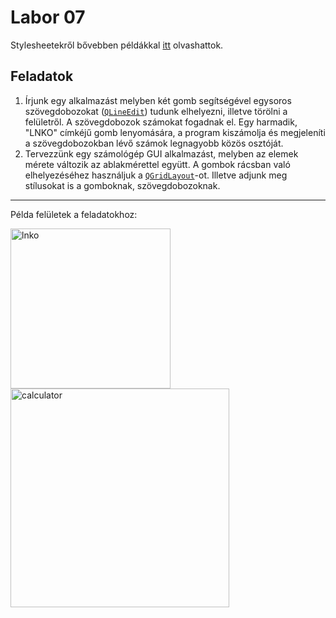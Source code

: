 # Labor 07

Stylesheetekről bővebben példákkal [itt](https://doc.qt.io/qt-5/stylesheet-examples.html) olvashattok.

## Feladatok
1. Írjunk egy alkalmazást melyben két gomb segítségével egysoros szövegdobozokat ([```QLineEdit```](https://doc.qt.io/qt-5/qlineedit.html)) tudunk elhelyezni, illetve törölni a felületről. A szövegdobozok számokat fogadnak el. Egy harmadik, "LNKO" címkéjű gomb lenyomására, a program kiszámolja és megjeleníti a szövegdobozokban lévő számok legnagyobb közös osztóját.
2. Tervezzünk egy számológép GUI alkalmazást, melyben az elemek mérete változik az ablakmérettel együtt. A gombok rácsban való elhelyezéséhez használjuk a [```QGridLayout```](https://doc.qt.io/qt-5/qgridlayout.html)-ot. Illetve adjunk meg stílusokat is a gomboknak, szövegdobozoknak.
---

Példa felületek a feladatokhoz:

<img src="https://i.ibb.co/y8pZ817/lab07lnko.png" alt="lnko" width="256"> <img src="https://i.ibb.co/C1sMN9x/lab07calculator.png" alt="calculator" width="350">
